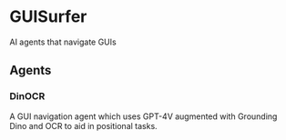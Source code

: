 # GUISurfer

AI agents that navigate GUIs

## Agents

### DinOCR

A GUI navigation agent which uses GPT-4V augmented with Grounding Dino and OCR to aid in positional tasks.
